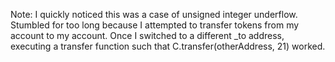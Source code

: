 Note: I quickly noticed this was a case of unsigned integer underflow. Stumbled for too long because I attempted to transfer tokens from my account to my account. Once I switched to a different _to address, executing a transfer function such that C.transfer(otherAddress, 21) worked.